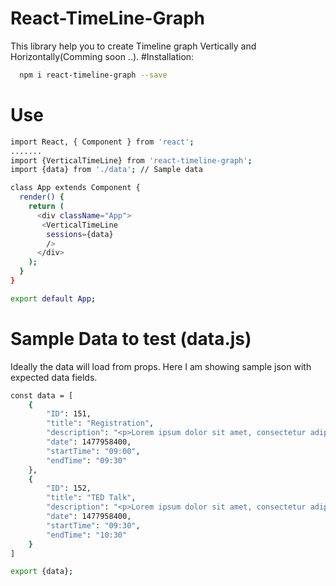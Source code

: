 # React-TimeLine-Graph

This library help you to create Timeline graph Vertically and Horizontally(Comming soon ..).
#Installation:
```sh
  npm i react-timeline-graph --save
 ```

# Use
```sh
import React, { Component } from 'react';
.......
import {VerticalTimeLine} from 'react-timeline-graph';
import {data} from './data'; // Sample data

class App extends Component {
  render() {
    return (
      <div className="App">
       <VerticalTimeLine
        sessions={data} 
        />
      </div>
    );
  }
}

export default App;
```

# Sample Data to test (data.js)
Ideally the data will load from props. Here I am showing sample json with expected data fields.
```sh
const data = [
	{
		"ID": 151,
		"title": "Registration",
		"description": "<p>Lorem ipsum dolor sit amet, consectetur adipiscing elit. Integer et magna eget massa faucibus euismod a in turpis. Quisque sit amet risus posuere, ornare nisl facilisis, semper odio. Mauris ullamcorper et eros a malesuada. Pellentesque rutrum ex non aliquet commodo. Proin pharetra est venenatis erat efficitur commodo. Sed eu nulla ante. Curabitur tempus congue lacus. Vivamus enim diam, lacinia sit amet magna eget, efficitur convallis quam.</p>",
		"date": 1477958400,
		"startTime": "09:00",
		"endTime": "09:30"
	},
	{
		"ID": 152,
		"title": "TED Talk",
		"description": "<p>Lorem ipsum dolor sit amet, consectetur adipiscing elit. Integer et magna eget massa faucibus euismod a in turpis. Quisque sit amet risus posuere, ornare nisl facilisis, semper odio. Mauris ullamcorper et eros a malesuada. Pellentesque rutrum ex non aliquet commodo. Proin pharetra est venenatis erat efficitur commodo. Sed eu nulla ante. Curabitur tempus congue lacus. Vivamus enim diam, lacinia sit amet magna eget, efficitur convallis quam.</p>",
		"date": 1477958400,
		"startTime": "09:30",
		"endTime": "10:30"
	}
]

export {data};
```

